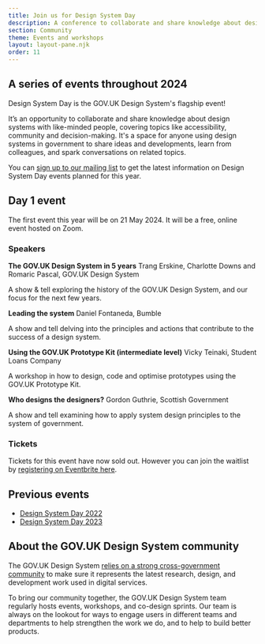 ```yaml
---
title: Join us for Design System Day
description: A conference to collaborate and share knowledge about design systems with like-minded people.
section: Community
theme: Events and workshops
layout: layout-pane.njk
order: 11
---
```


<!--

Setting the following convention:
    /community/design-system-day/ always describes the upcoming event or the event in general
    /community/design-system-day-[year]/ is the archive page for an event which collects the videos, slides and notes for a particular conference

This means that hyperlinks to /community/design-system-day/ can always encourage ticket sales or mailing list subscriptions.

-->

## A series of events throughout 2024

Design System Day is the GOV.UK Design System's flagship event!

It’s an opportunity to collaborate and share knowledge about design systems with like-minded people, covering topics like accessibility, community and decision-making. It's a space for anyone using design systems in government to share ideas and developments, learn from colleagues, and spark conversations on related topics.

You can [sign up to our mailing list](https://mailchi.mp/707ce8dec373/get-updated-by-email-govuk-design-system) to get the latest information on Design System Day events planned for this year.

## Day 1 event

The first event this year will be on 21 May 2024. It will be a free, online event hosted on Zoom.

### Speakers

**The GOV.UK Design System in 5 years**
Trang Erskine, Charlotte Downs and Romaric Pascal, GOV.UK Design System

A show & tell exploring the history of the GOV.UK Design System, and our focus for the next few years.

**Leading the system**
Daniel Fontaneda, Bumble

A show and tell delving into the principles and actions that contribute to the success of a design system.

**Using the GOV.UK Prototype Kit (intermediate level)**
Vicky Teinaki, Student Loans Company

A workshop in how to design, code and optimise prototypes using the GOV.UK Prototype Kit.

**Who designs the designers?**
Gordon Guthrie, Scottish Government

A show and tell examining how to apply system design principles to the system of government.

### Tickets

Tickets for this event have now sold out. However you can join the waitlist by [registering on Eventbrite here](https://www.eventbrite.co.uk/e/design-system-day-day-1-tickets-890091496627?aff=oddtdtcreator&lang=en-gb&locale=en_GB&status=30&view=listing).

## Previous events

- [Design System Day 2022](/community/design-system-day-2022)
- [Design System Day 2023](/community/design-system-day-2023)

## About the GOV.UK Design System community

The GOV.UK Design System [relies on a strong cross-government community](/community/) to make sure it represents the latest research, design, and development work used in digital services.

To bring our community together, the GOV.UK Design System team regularly hosts events, workshops, and co-design sprints. Our team is always on the lookout for ways to engage users in different teams and departments to help strengthen the work we do, and to help to build better products.
